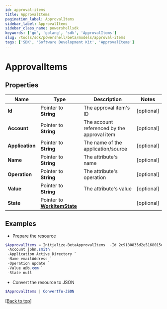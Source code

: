 ```yaml
---
id: approval-items
title: ApprovalItems
pagination_label: ApprovalItems
sidebar_label: ApprovalItems
sidebar_class_name: powershellsdk
keywords: ['go', 'golang', 'sdk', 'ApprovalItems'] 
slug: /tools/sdk/powershell/beta/models/approval-items
tags: ['SDK', 'Software Development Kit', 'ApprovalItems']
---
```



# ApprovalItems

## Properties

Name | Type | Description | Notes
------------ | ------------- | ------------- | -------------
**Id** |  Pointer to **String** | The approval item&#39;s ID | [optional] 
**Account** |  Pointer to **String** | The account referenced by the approval item | [optional] 
**Application** |  Pointer to **String** | The name of the application/source | [optional] 
**Name** |  Pointer to **String** | The attribute&#39;s name | [optional] 
**Operation** |  Pointer to **String** | The attribute&#39;s operation | [optional] 
**Value** |  Pointer to **String** | The attribute&#39;s value | [optional] 
**State** |  Pointer to [**WorkItemState**](work-item-state) |  | [optional] 

## Examples

- Prepare the resource
```powershell
$ApprovalItems = Initialize-BetaApprovalItems  -Id 2c9180835d2e5168015d32f890ca1581 `
 -Account john.smith `
 -Application Active Directory `
 -Name emailAddress `
 -Operation update `
 -Value a@b.com `
 -State null
```

- Convert the resource to JSON
```powershell
$ApprovalItems | ConvertTo-JSON
```


[[Back to top]](#) 

